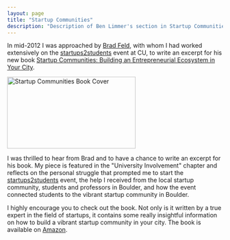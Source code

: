 ```yaml
---
layout: page
title: "Startup Communities"
description: "Description of Ben Limmer's section in Startup Communities by Brad Feld"
---
```


In mid-2012 I was approached by [Brad Feld](http://www.feld.com), with whom I had worked extensively on the
[startups2students](/portfolio/startups2students "Startups2Students") event at CU, to write an excerpt for his new book
[Startup Communities: Building an Entrepreneurial Ecosystem in Your City](http://www.amazon.com/Startup-Communities-Building-Entrepreneurial-Ecosystem/dp/1118441540).

<div class="center"><img src="{{ site.base_url }}/{% ministamp _images/pages/portfolio/StartupCommunities.jpg assets/images/pages/portfolio/StartupCommunities.jpg %}" width="300" height="168" alt="Startup Communities Book Cover" /></div>

I was thrilled to hear from Brad and to have a chance to write an excerpt for his book. My piece is featured in the
"University Involvement" chapter and reflects on the personal struggle that prompted me to start the
[startups2students](/portfolio/startups2students "Startups2Students") event, the help I received from the local startup
community, students and professors in Boulder, and how the event connected students to the vibrant startup community in
Boulder.

I highly encourage you to check out the book. Not only is it written by a true expert in the field of startups, it
contains some really insightful information on how to build a vibrant startup community in your city. The book is
available on [Amazon](http://www.amazon.com/Startup-Communities-Building-Entrepreneurial-Ecosystem/dp/1118441540).
